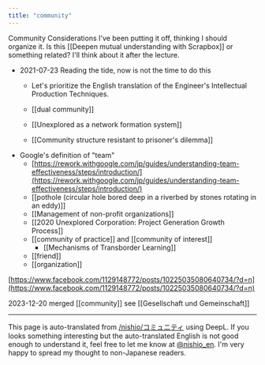 ```yaml
---
title: "community"
---
```


Community Considerations
I've been putting it off, thinking I should organize it.
Is this [[Deepen mutual understanding with Scrapbox]] or something related?
I'll think about it after the lecture.
- 2021-07-23 Reading the tide, now is not the time to do this
    - Let's prioritize the English translation of the Engineer's Intellectual Production Techniques.



    - [[dual community]]
    - [[Unexplored as a network formation system]]
    - [[Community structure resistant to prisoner's dilemma]]
- Google's definition of "team"
    - [https://rework.withgoogle.com/jp/guides/understanding-team-effectiveness/steps/introduction/](https://rework.withgoogle.com/jp/guides/understanding-team-effectiveness/steps/introduction/)
    - [[pothole (circular hole bored deep in a riverbed by stones rotating in an eddy)]]
    - [[Management of non-profit organizations]]
    - [[2020 Unexplored Corporation: Project Generation Growth Process]]
    - [[community of practice]] and [[community of interest]]
        - [[Mechanisms of Transborder Learning]]
    - [[friend]]
    - [[organization]]

[https://www.facebook.com/1129148772/posts/10225035080640734/?d=n](https://www.facebook.com/1129148772/posts/10225035080640734/?d=n)

2023-12-20 merged  [[community]]
see  [[Gesellschaft und Gemeinschaft]]

---
This page is auto-translated from [/nishio/コミュニティ](https://scrapbox.io/nishio/コミュニティ) using DeepL. If you looks something interesting but the auto-translated English is not good enough to understand it, feel free to let me know at [@nishio_en](https://twitter.com/nishio_en). I'm very happy to spread my thought to non-Japanese readers.